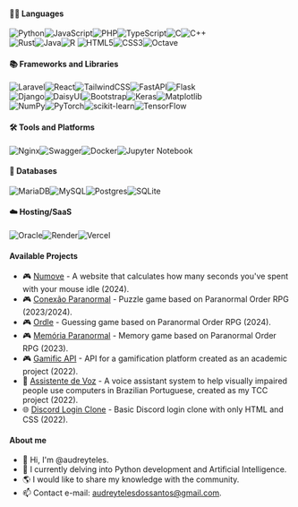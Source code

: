 
#### 👨‍💻 Languages
![Python](https://img.shields.io/badge/python-3670A0?style=for-the-badge&logo=python&logoColor=ffdd54)![JavaScript](https://img.shields.io/badge/javascript-%23323330.svg?style=for-the-badge&logo=javascript&logoColor=%23F7DF1E)![PHP](https://img.shields.io/badge/php-%23777BB4.svg?style=for-the-badge&logo=php&logoColor=white)![TypeScript](https://img.shields.io/badge/typescript-%23007ACC.svg?style=for-the-badge&logo=typescript&logoColor=white)![C](https://img.shields.io/badge/c-%2300599C.svg?style=for-the-badge&logo=c&logoColor=white)![C++](https://img.shields.io/badge/c++-%2300599C.svg?style=for-the-badge&logo=c%2B%2B&logoColor=white)<br>![Rust](https://img.shields.io/badge/rust-%23000000.svg?style=for-the-badge&logo=rust&logoColor=white)![Java](https://img.shields.io/badge/java-%23ED8B00.svg?style=for-the-badge&logo=openjdk&logoColor=white)![R](https://img.shields.io/badge/r-%23276DC3.svg?style=for-the-badge&logo=r&logoColor=white)
![HTML5](https://img.shields.io/badge/html5-%23E34F26.svg?style=for-the-badge&logo=html5&logoColor=white)![CSS3](https://img.shields.io/badge/css3-%231572B6.svg?style=for-the-badge&logo=css3&logoColor=white)![Octave](https://img.shields.io/badge/OCTAVE-darkblue?style=for-the-badge&logo=octave&logoColor=fcd683)

#### 📚 Frameworks and Libraries
![Laravel](https://img.shields.io/badge/laravel-%23FF2D20.svg?style=for-the-badge&logo=laravel&logoColor=white)![React](https://img.shields.io/badge/react-%2320232a.svg?style=for-the-badge&logo=react&logoColor=%2361DAFB)![TailwindCSS](https://img.shields.io/badge/tailwindcss-%2338B2AC.svg?style=for-the-badge&logo=tailwind-css&logoColor=white)![FastAPI](https://img.shields.io/badge/FastAPI-005571?style=for-the-badge&logo=fastapi)![Flask](https://img.shields.io/badge/flask-%23000.svg?style=for-the-badge&logo=flask&logoColor=white)<br>![Django](https://img.shields.io/badge/django-%23092E20.svg?style=for-the-badge&logo=django&logoColor=white)![DaisyUI](https://img.shields.io/badge/daisyui-5A0EF8?style=for-the-badge&logo=daisyui&logoColor=white)![Bootstrap](https://img.shields.io/badge/bootstrap-%238511FA.svg?style=for-the-badge&logo=bootstrap&logoColor=white)![Keras](https://img.shields.io/badge/Keras-%23D00000.svg?style=for-the-badge&logo=Keras&logoColor=white)![Matplotlib](https://img.shields.io/badge/Matplotlib-%23ffffff.svg?style=for-the-badge&logo=Matplotlib&logoColor=black)<br>![NumPy](https://img.shields.io/badge/numpy-%23013243.svg?style=for-the-badge&logo=numpy&logoColor=white)![PyTorch](https://img.shields.io/badge/PyTorch-%23EE4C2C.svg?style=for-the-badge&logo=PyTorch&logoColor=white)![scikit-learn](https://img.shields.io/badge/scikit--learn-%23F7931E.svg?style=for-the-badge&logo=scikit-learn&logoColor=white)![TensorFlow](https://img.shields.io/badge/TensorFlow-%23FF6F00.svg?style=for-the-badge&logo=TensorFlow&logoColor=white)

#### 🛠️ Tools and Platforms
![Nginx](https://img.shields.io/badge/nginx-%23009639.svg?style=for-the-badge&logo=nginx&logoColor=white)![Swagger](https://img.shields.io/badge/-Swagger-%23Clojure?style=for-the-badge&logo=swagger&logoColor=white)![Docker](https://img.shields.io/badge/docker-%230db7ed.svg?style=for-the-badge&logo=docker&logoColor=white)![Jupyter Notebook](https://img.shields.io/badge/jupyter-%23FA0F00.svg?style=for-the-badge&logo=jupyter&logoColor=white)


#### 💾 Databases
![MariaDB](https://img.shields.io/badge/MariaDB-003545?style=for-the-badge&logo=mariadb&logoColor=white)![MySQL](https://img.shields.io/badge/mysql-4479A1.svg?style=for-the-badge&logo=mysql&logoColor=white)![Postgres](https://img.shields.io/badge/postgres-%23316192.svg?style=for-the-badge&logo=postgresql&logoColor=white)![SQLite](https://img.shields.io/badge/sqlite-%2307405e.svg?style=for-the-badge&logo=sqlite&logoColor=white)

#### ☁️ Hosting/SaaS
![Oracle](https://img.shields.io/badge/Oracle-F80000?style=for-the-badge&logo=oracle&logoColor=white)![Render](https://img.shields.io/badge/Render-%46E3B7.svg?style=for-the-badge&logo=render&logoColor=white)![Vercel](https://img.shields.io/badge/vercel-%23000000.svg?style=for-the-badge&logo=vercel&logoColor=white)

#### Available Projects

- 🎮 [Numove](http://numove.vercel.app/) - A website that calculates how many seconds you've spent with your mouse idle (2024).
- 🎮 [Conexão Paranormal](http://conexaoop.vercel.app/) - Puzzle game based on Paranormal Order RPG (2023/2024).
- 🎮 [Ordle](http://ordles.vercel.app/ ) - Guessing game based on Paranormal Order RPG (2024).
- 🎮 [Memória Paranormal](http://conexaoopmemorias.vercel.app/) - Memory game based on Paranormal Order RPG (2023).
- 🎮 [Gamific API](https://testapigamific.onrender.com/) - API for a gamification platform created as an academic project (2022).
- 💬 [Assistente de Voz](https://audrey-teles.gitbook.io/assistente-de-voz-tecnologia-assistiva) - A voice assistant system to help visually impaired people use computers in Brazilian Portuguese, created as my TCC project (2022).
- 🌐 [Discord Login Clone](https://audreyteles.github.io/Discord-Login-Clone/) - Basic Discord login clone with only HTML and CSS (2022).
<!--
- API REST for PingCast.com -> https://pingcast-api.herokuapp.com/
- Discord clone Login -> https://audrey-teles.github.io/Discord-Login-Clone/
- Ordle (work in progress) -> https://ordle.onrender.com/
- Node.js API -> https://apinode-pink.vercel.app/
-->

#### About me
- 👋 Hi, I'm @audreyteles.
- 🌱 I currently delving into Python development and Artificial Intelligence.
- 🌎 I would like to share my knowledge with the community.
- 📫 Contact e-mail: audreytelesdossantos@gmail.com.

